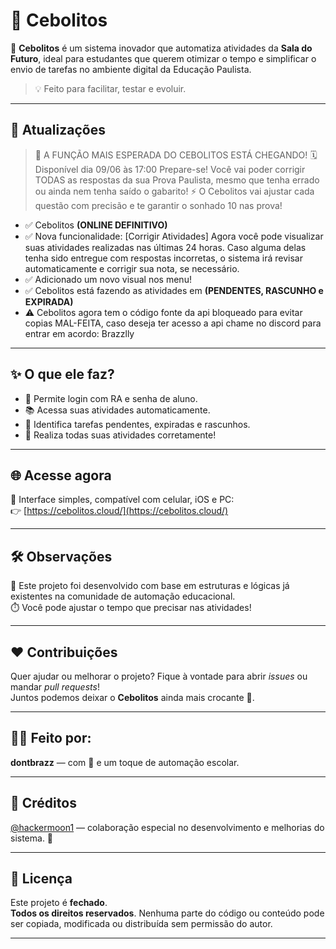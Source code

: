 # 🌿 Cebolitos

🚀 **Cebolitos** é um sistema inovador que automatiza atividades da **Sala do Futuro**, ideal para estudantes que querem otimizar o tempo e simplificar o envio de tarefas no ambiente digital da Educação Paulista.

> 💡 Feito para facilitar, testar e evoluir.

---

## 📌 Atualizações

> 🎉 A FUNÇÃO MAIS ESPERADA DO CEBOLITOS ESTÁ CHEGANDO!
> 🗓 Disponível dia 09/06 às 17:00
> Prepare-se! Você vai poder corrigir TODAS as respostas da sua Prova Paulista, mesmo que tenha errado ou ainda nem tenha saído o gabarito!
> ⚡ O Cebolitos vai ajustar cada questão com precisão e te garantir o sonhado 10 nas prova!

- ✅ Cebolitos **(ONLINE DEFINITIVO)**
- ✅ Nova funcionalidade: [Corrigir Atividades]
Agora você pode visualizar suas atividades realizadas nas últimas 24 horas. Caso alguma delas tenha sido entregue com respostas incorretas, o sistema irá revisar automaticamente e corrigir sua nota, se necessário.
- ✅ Adicionado um novo visual nos menu!
- ✅ Cebolitos está fazendo as atividades em **(PENDENTES, RASCUNHO e EXPIRADA)**
- ⚠️ Cebolitos agora tem o código fonte da api bloqueado para evitar copias MAL-FEITA, caso deseja ter acesso a api chame no discord para entrar em acordo: Brazzlly

---

## ✨ O que ele faz?

- 🔐 Permite login com RA e senha de aluno.
- 📚 Acessa suas atividades automaticamente.
- 🤖 Identifica tarefas pendentes, expiradas e rascunhos.
- 🧠 Realiza todas suas atividades corretamente!

---

## 🌐 Acesse agora

📲 Interface simples, compatível com celular, iOS e PC:  
👉 [https://cebolitos.cloud/](https://cebolitos.cloud/)

---

## 🛠️ Observações

🧩 Este projeto foi desenvolvido com base em estruturas e lógicas já existentes na comunidade de automação educacional.  
⏱️ Você pode ajustar o tempo que precisar nas atividades!

---

## ❤️ Contribuições

Quer ajudar ou melhorar o projeto? Fique à vontade para abrir *issues* ou mandar *pull requests*!  
Juntos podemos deixar o **Cebolitos** ainda mais crocante 🌽.

---

## 👨‍💻 Feito por:
**dontbrazz** — com 💚 e um toque de automação escolar.

---

## 📜 Créditos  
[@hackermoon1](https://github.com/hackermoon1/) — colaboração especial no desenvolvimento e melhorias do sistema. 🙌

---

## 📄 Licença

Este projeto é **fechado**.  
**Todos os direitos reservados**. Nenhuma parte do código ou conteúdo pode ser copiada, modificada ou distribuída sem permissão do autor.

---
